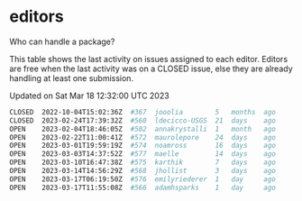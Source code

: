 # editors

Who can handle a package?

This table shows the last activity on issues assigned to each editor.
Editors are free when the last activity was on a CLOSED issue, else they
are already handling at least one submission.

Updated on Sat Mar 18 12:32:00 UTC 2023

```bash
CLOSED  2022-10-04T15:02:36Z  #367  jooolia        5   months  ago
CLOSED  2023-02-24T17:39:32Z  #560  ldecicco-USGS  21  days    ago
OPEN    2023-02-04T18:46:05Z  #502  annakrystalli  1   month   ago
OPEN    2023-02-22T11:00:41Z  #572  maurolepore    24  days    ago
OPEN    2023-03-01T19:59:19Z  #574  noamross       16  days    ago
OPEN    2023-03-03T14:37:52Z  #577  maelle         14  days    ago
OPEN    2023-03-10T16:47:38Z  #575  karthik        7   days    ago
OPEN    2023-03-14T14:56:29Z  #568  jhollist       3   days    ago
OPEN    2023-03-17T06:19:50Z  #576  emilyriederer  1   day     ago
OPEN    2023-03-17T11:55:08Z  #566  adamhsparks    1   day     ago
```
